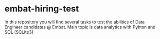 # embat-hiring-test

In this repository you will find several tasks to test the abilities of Data Engineer candidates @ Embat.
Main topic is data analytics with Pyhton and SQL (SQLite3)
